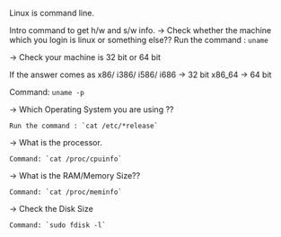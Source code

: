 Linux is command line. 

Intro command to get h/w and s/w info.
-> Check whether the machine which you login is linux or something else??
    Run the command : `uname`

-> Check your machine is 32 bit or 64 bit

   If the answer comes as 
        x86/ i386/ i586/ i686 -> 32 bit
        x86_64  -> 64 bit
       
   Command: `uname -p`
    
-> Which Operating System you are using ??

    Run the command : `cat /etc/*release`
    
-> What is the processor.

    Command: `cat /proc/cpuinfo`
    
-> What is the RAM/Memory Size??

    Command: `cat /proc/meminfo`
    
-> Check the Disk Size

    Command: `sudo fdisk -l`
